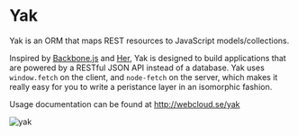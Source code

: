 # Yak


Yak is an ORM that maps REST resources to JavaScript models/collections.

Inspired by [Backbone.js](http://backbonejs.org/) and [Her](http://www.her-rb.org/), Yak is designed to build applications that are powered by a RESTful JSON API instead of a database. Yak uses `window.fetch` on the client, and
`node-fetch` on the server, which makes it really easy for you to write a peristance layer in an isomorphic fashion. 

Usage documentation can be found at http://webcloud.se/yak

![yak](https://pixabay.com/static/uploads/photo/2012/04/26/14/01/yak-42541_640.png)




```
